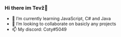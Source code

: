 ### Hi there im Tevž👋

- 🌱 I’m currently learning JavaScript, C# and Java
- 👯 I’m looking to collaborate on basicly any projects
- 📫 My discord: Coty#5049

